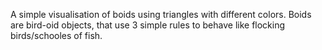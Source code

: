 A simple visualisation of boids using triangles with different colors. Boids are bird-oid objects, that use 3 simple rules to behave like flocking birds/schooles of fish.
